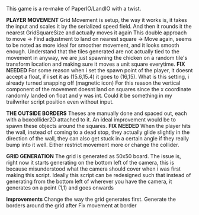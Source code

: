 This game is a re-make of PaperIO/LandIO with a twist.


**PLAYER MOVEMENT**
Grid Movement is setup, the way it works is, it takes the input and scales it by the serialized speed field. And then it rounds it the nearest GridSquareSize and actually moves it again
This double approach to move -> Find adjustment to land on nearest square -> Move again, seems to be noted as more ideal for smoother movement, and it looks smooth enough.
Understand that the tiles generated are not actually tied to the movement in anyway, we are just spawning the chicken on a random tile's transform location and making sure it moves a unit square everytime.
**FIX NEEDED**
For some reason when i set the spawn point of the player, it doesnt accept a float, if i set it as (15.6,15.4) it goes to (16,15). What is this setting, i already turned snapping off (magnetic icon)
For this reason the vertical component of the movement doesnt land on squares since the x coordinate randomly landed on float and y was int. Could it be something in my trailwriter script position even without input.

**THE OUTSIDE BORDERS**
Theses are manually done and spaced out, each with a boxcollider2D attached to it. An ideal improvement would be to spawn these objects around the squares.
**FIX NEEDED**
When the player hits the wall, instead of coming to a dead stop, they actually glide slightly in the direction of the wall, they can also get stuck in a certain angle if they really bump into it well.
Either restrict movement more or change the collider.

**GRID GENERATION**
The grid is generated as 50x50 board. The issue is, right now it starts generating on the bottom left of the camera, this is because misunderstood what the camera should cover when i was first making this script.
Ideally this script can be redesigned such that instead of generating from the bottom left of wherever you have the camera, it generates on a point (1,1) and goes onwards

**Improvements**
Change the way the grid generates first.
Generate the borders around the grid after
Fix movement at border
